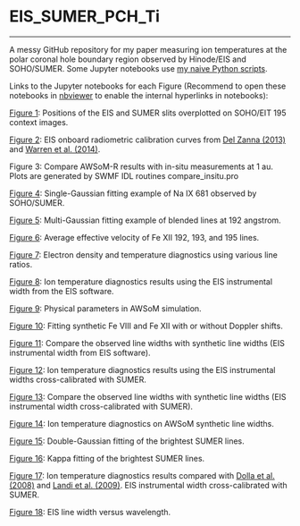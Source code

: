 # EIS_SUMER_PCH_Ti
---
A messy GitHub repository for my paper measuring ion temperatures at the polar coronal hole boundary region observed by Hinode/EIS and SOHO/SUMER. Some Jupyter notebooks use [my naive Python scripts](https://github.com/yjzhu-solar/MyPy).

Links to the Jupyter notebooks for each Figure (Recommend to open these notebooks in [nbviewer](https://nbviewer.org) to enable the internal hyperlinks in notebooks):

[Figure 1](https://nbviewer.org/github/yjzhu-solar/EIS_SUMER_PCH_Ti/blob/main/ipynb/check_eit_img.ipynb): Positions of the EIS and SUMER slits overplotted on SOHO/EIT 195 context images.

[Figure 2](https://nbviewer.org/github/yjzhu-solar/EIS_SUMER_PCH_Ti/blob/main/ipynb/eis_recalibrate_comp.ipynb): EIS onboard radiometric calibration curves from [Del Zanna (2013)](https://ui.adsabs.harvard.edu/abs/2013A%26A...555A..47D/abstract) and [Warren et al. (2014)](https://ui.adsabs.harvard.edu/abs/2014ApJS..213...11W/abstract).

Figure 3: Compare AWSoM-R results with in-situ measurements at 1 au. Plots are generated by SWMF IDL routines compare\_insitu.pro

[Figure 4](https://nbviewer.org/github/yjzhu-solar/EIS_SUMER_PCH_Ti/blob/main/ipynb/sumer_fit/window_338_NaIX_example.ipynb): Single-Gaussian fitting example of Na IX 681 observed by SOHO/SUMER. 

[Figure 5](https://nbviewer.org/github/yjzhu-solar/EIS_SUMER_PCH_Ti/blob/main/ipynb/eis_fit/eis_fit_192_example.ipynb): Multi-Gaussian fitting example of blended lines at 192 angstrom. 

[Figure 6](https://nbviewer.org/github/yjzhu-solar/EIS_SUMER_PCH_Ti/blob/main/ipynb/sim_obs_comp/eis_average_eff.ipynb): Average effective velocity of Fe XII 192, 193, and 195 lines.

[Figure 7](https://nbviewer.org/github/yjzhu-solar/EIS_SUMER_PCH_Ti/blob/main/ipynb/paper/Te_Ne_diag.ipynb): Electron density and temperature diagnostics using various line ratios. 

[Figure 8](https://nbviewer.org/github/yjzhu-solar/EIS_SUMER_PCH_Ti/blob/main/ipynb/paper/temp_diag_v2.ipynb): Ion temperature diagnostics results using the EIS instrumental width from the EIS software.

[Figure 9](https://nbviewer.org/github/yjzhu-solar/EIS_SUMER_PCH_Ti/blob/main/ipynb/awsom_los/awsomr_100k_los.ipynb): Physical parameters in AWSoM simulation.

[Figure 10](https://nbviewer.org/github/yjzhu-solar/EIS_SUMER_PCH_Ti/blob/main/ipynb/spectrum_fit/DopplerVsNoDoppler.ipynb): Fitting synthetic Fe VIII and Fe XII with or without Doppler shifts.

[Figure 11](https://nbviewer.org/github/yjzhu-solar/EIS_SUMER_PCH_Ti/blob/main/ipynb/sim_obs_comp/sim_obs_linewidth.ipynb): Compare the observed line widths with synthetic line widths (EIS instrumental width from EIS software).

[Figure 12](https://nbviewer.org/github/yjzhu-solar/EIS_SUMER_PCH_Ti/blob/main/ipynb/paper/temp_diag_v2_cross.ipynb): Ion temperature diagnostics results using the EIS instrumental widths cross-calibrated with SUMER. 

[Figure 13](https://nbviewer.org/github/yjzhu-solar/EIS_SUMER_PCH_Ti/blob/main/ipynb/sim_obs_comp/sim_obs_linewidth.ipynb): Compare the observed line widths with synthetic line widths (EIS instrumental width cross-calibrated with SUMER).

[Figure 14](https://nbviewer.org/github/yjzhu-solar/EIS_SUMER_PCH_Ti/blob/main/ipynb/paper/temp_diag_pseudo.ipynb): Ion temperature diagnostics on AWSoM synthetic line widths.

[Figure 15](https://nbviewer.org/github/yjzhu-solar/EIS_SUMER_PCH_Ti/blob/main/ipynb/paper/non_gauss_profile.ipynb): Double-Gaussian fitting of the brightest SUMER lines.

[Figure 16](https://nbviewer.org/github/yjzhu-solar/EIS_SUMER_PCH_Ti/blob/main/ipynb/paper/non_gauss_profile.ipynb): Kappa fitting of the brightest SUMER lines.

[Figure 17](https://nbviewer.org/github/yjzhu-solar/EIS_SUMER_PCH_Ti/blob/main/ipynb/paper/temp_diag_v2_cross.ipynb): Ion temperature diagnostics results compared with [Dolla et al. (2008)](https://ui.adsabs.harvard.edu/abs/2008A%26A...483..271D/abstract) and [Landi et al. (2009)](https://ui.adsabs.harvard.edu/abs/2009ApJ...691..794L/abstract). EIS instrumental width cross-calibrated with SUMER.

[Figure 18](https://nbviewer.org/github/yjzhu-solar/EIS_SUMER_PCH_Ti/blob/main/ipynb/paper/eis_dlamb_inst_lamb.ipynb): EIS line width versus wavelength.

